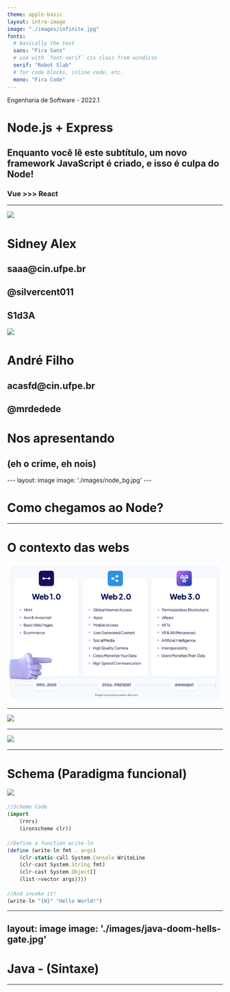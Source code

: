 ```yaml
---
theme: apple-basic
layout: intro-image
image: "./images/infinite.jpg"
fonts:
  # basically the text
  sans: "Fira Sans"
  # use with `font-serif` css class from windicss
  serif: "Robot Slab"
  # for code blocks, inline code, etc.
  mono: "Fira Code"
---
```


<div class="absolute top-10 text-shadow-xl">
  <span class="font-700">
    Engenharia de Software - 2022.1
  </span>
</div>

<div class="absolute bottom-10 text-shadow-xl">
  <h1><logos-nodejs-icon/> Node.js + Express</h1>
  <h2>Enquanto você lê este subtítulo, um novo framework JavaScript é criado, e isso é culpa do Node!</h2>
  <h3>
    Vue >>> React
  </h3>
</div>

---

<div class="flex flex-col h-full">
<div class="flex">
<div class="flex flex-1 m-2 flex-col h-auto bg-slate-700 p-5 rounded-lg">
  <img class="rounded-full w-40 mx-auto" src="https://avatars.githubusercontent.com/u/38598808?v=4"/>
  <div class="p-5">
    <h1>Sidney Alex</h1>
    <h2> <logos-google-gmail /> saaa@cin.ufpe.br</h2>
    <h2> <logos-github-icon  /> @silvercent011</h2>
    <h2> <logos-discord-icon /> S1d3A</h2>
  </div>
</div>
<div class="flex flex-1 m-2 flex-col h-auto bg-slate-700 p-5 rounded-lg">
  <img class="rounded-full w-40 mx-auto" src="https://avatars.githubusercontent.com/u/50752448?v=4"/>
  <div class="p-5">
    <h1>André Filho</h1>
    <h2> <logos-google-gmail /> acasfd@cin.ufpe.br</h2>
    <h2> <logos-github-icon  /> @mrdedede</h2>
  </div>
</div>
</div>
<div>
<h1>Nos apresentando</h1>
<h2>(eh o crime, eh nois)</h2>
</div>
</div>
---
layout: image
image: './images/node_bg.jpg'
---

# Como chegamos ao Node?

---

# O contexto das webs

<div class="h-50">
  <img class="h-100 mx-auto" src="/images/webs.jpg"/>
</div>

---

<div class="h-100">
  <img class="h-full mx-auto" src="/images/mosaic.jpeg"/>
</div>

---

<div class="h-100">
  <img class="h-full mx-auto" src="/images/netscape.png"/>
</div>

---

# Schema (Paradigma funcional)

<div class="flex items-center">
<div class="flex">
  <img class="h-50  w-50 mx-auto" src="/images/scheme.png"/>
</div>
<div class="flex-1">

```js
//Scheme Code
(import
    (rnrs)
    (ironscheme clr))

//Define a function write-ln
(define (write-ln fmt . args)
    (clr-static-call System.Console WriteLine
    (clr-cast System.String fmt)
    (clr-cast System.Object[]
    (list->vector args))))

//And invoke it!
(write-ln "{0}" "Hello World!")
```
</div>
</div>

<style>
#slide-content {
  margin: 0px;
  padding:0px;
  display: "flex";
  flex-direction: "row";
  min-height: "100vh";
  align-items: "center";
}
</style>

---
layout: image
image: './images/java-doom-hells-gate.jpg'
---

# Java - (Sintaxe)

---